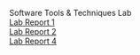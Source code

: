 Software Tools & Techniques Lab\
[Lab Report 1](lab-report-1-week2.md)\
[Lab Report 2](lab-report-2-week4.md)\
[Lab Report 4](lab-report-3-week5.md)